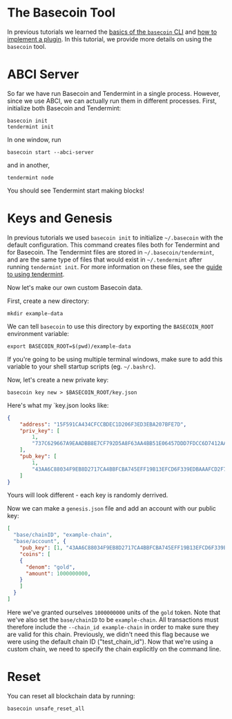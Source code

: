 # The Basecoin Tool

In previous tutorials we learned the [basics of the `basecoin` CLI](/docs/guides/basecoin-basics)
and [how to implement a plugin](/docs/guides/example-plugin).
In this tutorial, we provide more details on using the `basecoin` tool.

# ABCI Server

So far we have run Basecoin and Tendermint in a single process.
However, since we use ABCI, we can actually run them in different processes.
First, initialize both Basecoin and Tendermint:

```
basecoin init
tendermint init
```

In one window, run 

```
basecoin start --abci-server
```

and in another,

```
tendermint node
```

You should see Tendermint start making blocks!


# Keys and Genesis

In previous tutorials we used `basecoin init` to initialize `~/.basecoin` with the default configuration.
This command creates files both for Tendermint and for Basecoin.
The Tendermint files are stored in `~/.basecoin/tendermint`, and are the same type of files that would exist in `~/.tendermint` after running `tendermint init`.
For more information on these files, see the [guide to using tendermint](https://tendermint.com/docs/guides/using-tendermint).

Now let's make our own custom Basecoin data.

First, create a new directory:

```
mkdir example-data
```

We can tell `basecoin` to use this directory by exporting the `BASECOIN_ROOT` environment variable:

```
export BASECOIN_ROOT=$(pwd)/example-data
```

If you're going to be using multiple terminal windows, make sure to add this variable to your shell startup scripts (eg. `~/.bashrc`).

Now, let's create a new private key:

```
basecoin key new > $BASECOIN_ROOT/key.json
```

Here's what my `key.json looks like:

```json
{
	"address": "15F591CA434CFCCBDEC1D206F3ED3EBA207BFE7D",
	"priv_key": [
		1,
		"737C629667A9EAADBB8E7CF792D5A8F63AA4BB51E06457DDD7FDCC6D7412AAAD43AA6C88034F9EB8D2717CA4BBFCBA745EFF19B13EFCD6F339EDBAAAFCD2F7B3"
	],
	"pub_key": [
		1,
		"43AA6C88034F9EB8D2717CA4BBFCBA745EFF19B13EFCD6F339EDBAAAFCD2F7B3"
	]
}
```

Yours will look different - each key is randomly derrived.

Now we can make a `genesis.json` file and add an account with our public key:

```json
[
  "base/chainID", "example-chain",
  "base/account", {
    "pub_key": [1, "43AA6C88034F9EB8D2717CA4BBFCBA745EFF19B13EFCD6F339EDBAAAFCD2F7B3"],
    "coins": [
	{
	  "denom": "gold",
	  "amount": 1000000000,
	}
    ]
  }
]
```

Here we've granted ourselves `1000000000` units of the `gold` token.
Note that we've also set the `base/chainID` to be `example-chain`.
All transactions must therefore include the `--chain_id example-chain` in order to make sure they are valid for this chain.
Previously, we didn't need this flag because we were using the default chain ID ("test_chain_id").
Now that we're using a custom chain, we need to specify the chain explicitly on the command line.


# Reset

You can reset all blockchain data by running:

```
basecoin unsafe_reset_all
```
